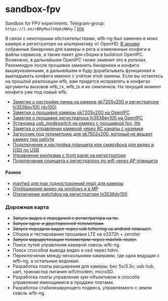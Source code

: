 # sandbox-fpv
Sandbox for FPV experiments. Telegram-group: `https://t.me/+BMyMoolVOpkzNWUy` | [link](https://t.me/+BMyMoolVOpkzNWUy)

В связи с некоторыми обстоятельствами, wfb-ng был заменен в моих камере и регистраторе на альтернативу от OpenHD. [В архиве](wfbopenhd.zip) собранные бинарники для камеры и рега и измененные конфиги и файлы сервисов, а также пакет для сборки в buildroot OpenIPC. Возможно, в дальнейшем OpenIPC также заменит это в релизах.
Рекомендую после прошивки заменить бинарники и конфиги вышеуказанными, в дальнейшем я буду дорабатывать функционал и выкладывать конфиги именно с учётом этой замены. Если вы остаетесь на прошлой реализации wfb, вам придется исправлять в конфигах аргументы вызовов wfb_rx, wfb_tx и их симлинков. На текущий момент конфиги уже под новый wfb.

* [Заметки о настройке линка на камере gk7205v200 и регистраторе hi3536ev100 (dv100)](notes_link_gk7205v200_hi3536ev100.md)
* [Заметки о прошивке камеры gk7205v200 на OpenIPC](notes_start_ivg-g2s.md)
* [Заметки о прошивке регистратора hi3536ev100 на OpenIPC](notes_start_hi3536ev100.md)
* [Установка usb_modeswitch на камеру с прошивкой fpv, lite](usb-modeswitch.md)
* [Заметка о управлении камерой через RC каналы с наземки](notes_cam_control.md)
* [Загрузчик под телеметрию для gk7502v200, который не вешает камеру при ребуте](gk7205v200_u-boot-7502v200-for-telemetry.md)
* [Подключение и настройка планшета или смартфона для видео и OSD по USB](usb-tethering.md)
* [Управление кнопками с front panel на регистраторе](nvr_gpio.md)
* [Подключение планшета к регистратору по wifi через AP планшета](note-nvr-tab-ap.md)

#### Разное
* [mavfwd для inav (односторонний msp) для камеры](user_TipoMan/mavfwd_mavlink2.tar?raw=true)
* [Отображение видео на windows и в MP](gstlaunch_on_windows.md)
* [Отключение watchdog на регистраторе hi3536dv100](note_nvr_wdt.md)

### Дорожная карта
* ~~Запуск видео с передачей с регистратора на пк.~~
* ~~Запуск одно-и двусторонней телеметрии.~~
* ~~Запуск передачи видео через usb tethering на android-планшет.~~
* Сборка и тестирование прошивки LTE на e3372h + zerotier
* ~~Запуск маршрутизации телеметрии через mavlink-router.~~
* Поиск путей управления камерой сквозь wfb-ng.
* Поиск способов вывода видео и osd через hdmi.
* Переключение между несколькими камерами, где одна ведущая с wfb-ng, а остальные ведомые.
* Разработка платы расширения для камеры: bec 5v/3.3v; usb hub, uart, транзистор питания wifi/modem, microSD.
* Разработка платы управления зум-объективом и способа управления имеющимися в продаже платами.
* Разработка стабилизирующего подвеса, управляемого с земли сквозь wfb-ng.
